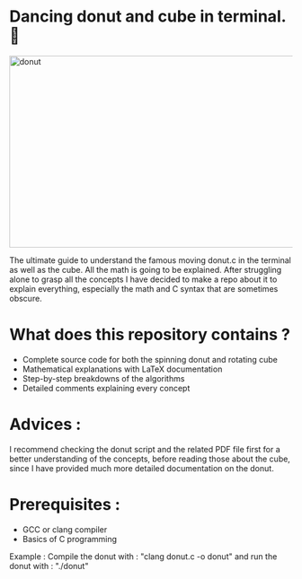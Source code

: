 # Dancing donut and cube in terminal. 🍩

<img width="561" height="342" alt="donut" src="https://github.com/user-attachments/assets/1402f901-0a73-4f15-9a0d-e9ac020df0c4" />


The ultimate guide to understand the famous moving donut.c in the terminal as well as the cube. All the math is going to be explained. After struggling alone to grasp all the concepts I have decided to make a repo about it to explain everything, especially the math and C syntax that are sometimes obscure.

# What does this repository contains ?

- Complete source code for both the spinning donut and rotating cube
- Mathematical explanations with LaTeX documentation
- Step-by-step breakdowns of the algorithms
- Detailed comments explaining every concept

# Advices :

I recommend checking the donut script and the related PDF file first for a better understanding of the concepts, before reading those about the cube, since I have provided much more detailed documentation on the donut.
 

# Prerequisites : 

- GCC or clang compiler
- Basics of C programming

Example :
Compile the donut with : "clang donut.c -o donut" and run the donut with : "./donut"

